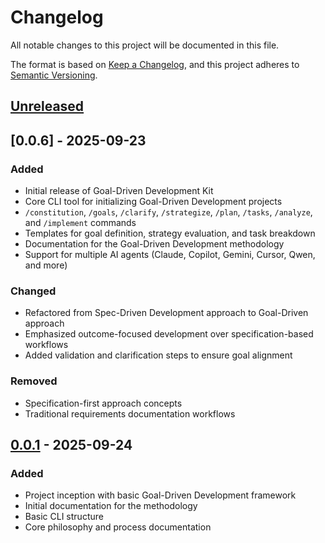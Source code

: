 # Changelog

All notable changes to this project will be documented in this file.

The format is based on [Keep a Changelog](https://keepachangelog.com/en/1.0.0/),
and this project adheres to [Semantic Versioning](https://semver.org/spec/v2.0.0.html).

## [Unreleased]

## [0.0.6] - 2025-09-23

### Added
- Initial release of Goal-Driven Development Kit
- Core CLI tool for initializing Goal-Driven Development projects
- `/constitution`, `/goals`, `/clarify`, `/strategize`, `/plan`, `/tasks`, `/analyze`, and `/implement` commands
- Templates for goal definition, strategy evaluation, and task breakdown
- Documentation for the Goal-Driven Development methodology
- Support for multiple AI agents (Claude, Copilot, Gemini, Cursor, Qwen, and more)

### Changed
- Refactored from Spec-Driven Development approach to Goal-Driven approach
- Emphasized outcome-focused development over specification-based workflows
- Added validation and clarification steps to ensure goal alignment

### Removed
- Specification-first approach concepts
- Traditional requirements documentation workflows

## [0.0.1] - 2025-09-24

### Added
- Project inception with basic Goal-Driven Development framework
- Initial documentation for the methodology
- Basic CLI structure
- Core philosophy and process documentation

[Unreleased]: https://github.com/Nom-nom-hub/goal-kit/compare/v0.1.0...HEAD
[0.1.0]: https://github.com/Nom-nom-hub/goal-kit/compare/v0.0.1...v0.1.0
[0.0.1]: https://github.com/Nom-nom-hub/goal-kit/releases/tag/v0.0.1